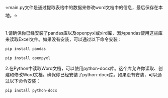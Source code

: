 ⭐main.py文件是通过提取表格中的数据来修改word文档中的信息，最后保存在本地。⭐

<br>
1.请确保你已经安装了pandas库以及openpyxl或xlrd库，因为pandas使用这些库来读取Excel文件。如果没有安装，可以通过以下命令安装：

```python
pip install pandas

pip install openpyxl
```

2.在Python中读取Word文档，可以使用python-docx库。这个库允许你读取、创建和修改Word文档。确保你已经安装了python-docx库。如果没有安装，可以通过以下命令安装：

```
pip install python-docx
```
